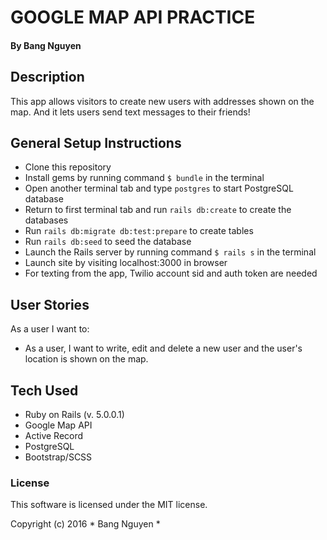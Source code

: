 # GOOGLE MAP API PRACTICE
#### By Bang Nguyen

## Description
This app allows visitors to create new users with addresses shown on the map.
And it lets users send text messages to their friends!

## General Setup Instructions
* Clone this repository
* Install gems by running command `$ bundle` in the terminal
* Open another terminal tab and type `postgres` to start PostgreSQL database
* Return to first terminal tab and run `rails db:create` to create the databases
* Run `rails db:migrate db:test:prepare` to create tables
* Run `rails db:seed` to seed the database
* Launch the Rails server by running command `$ rails s` in the terminal
* Launch site by visiting localhost:3000 in browser
* For texting from the app, Twilio account sid and auth token are needed


## User Stories
As a user I want to:
* As a user, I want to write, edit and delete a new user and the user's location is shown on the map.

## Tech Used

* Ruby on Rails (v. 5.0.0.1)
* Google Map API
* Active Record
* PostgreSQL
* Bootstrap/SCSS

### License

This software is licensed under the MIT license.

Copyright (c) 2016 * Bang Nguyen *
